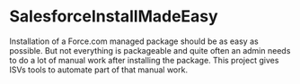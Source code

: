 # SalesforceInstallMadeEasy
Installation of a Force.com managed package should be as easy as possible. But not everything is packageable and quite often an admin needs to do a lot of manual work after installing the package. This project gives ISVs tools to automate part of that manual work.
